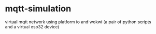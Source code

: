 # mqtt-simulation
 virtual mqtt network using platform io and wokwi (a pair of python scripts and a virtual esp32 device)
